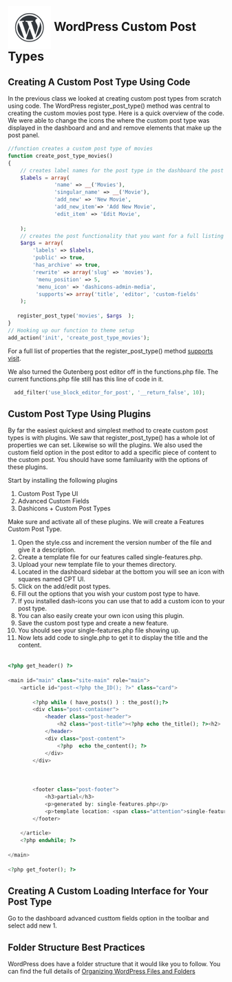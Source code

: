 # <img src="./assets/images/wordpress-water-mark.png" width="100" align="center"> WordPress Custom Post Types

## Creating A Custom Post Type Using Code
In the previous class we looked at creating custom post types from scratch using code. The WordPress register_post_type() method was central to creating the custom movies post type. Here is a quick overview of the code. We were able to change the icons the where the custom post type was displayed in the dashboard and and and remove elements that make up the post panel.

```php
//function creates a custom post type of movies
function create_post_type_movies()
{
    // creates label names for the post type in the dashboard the post panel and in the toolbar.
    $labels = array(
               'name' => __('Movies'),
               'singular_name' => __('Movie'),
               'add_new' => 'New Movie',
               'add_new_item'=> 'Add New Movie',
               'edit_item' => 'Edit Movie',

    );
    // creates the post functionality that you want for a full listing see the link attached above
    $args = array(
        'labels' => $labels,
        'public' => true,
        'has_archive' => true,
        'rewrite' => array('slug' => 'movies'),
         'menu_position' => 5,
         'menu_icon' => 'dashicons-admin-media',
         'supports'=> array('title', 'editor', 'custom-fields'
    );

   register_post_type('movies', $args  );
}
// Hooking up our function to theme setup
add_action('init', 'create_post_type_movies');

```

For a full list of properties that the register_post_type() method [supports visit](https://codex.wordpress.org/Function_Reference/register_post_type#supports).

We also turned the Gutenberg post editor off in the functions.php file. The current functions.php file still has this line of code in it.

```php
  add_filter('use_block_editor_for_post', '__return_false', 10);

```

## Custom Post Type Using Plugins
By far the easiest quickest and simplest method to create custom post types is with plugins. We saw that register_post_type() has a whole lot of properties we can set. Likewise so will the plugins. We also used the custom field option in the post editor to add a specific piece of content to the custom post. You should have some familuarity with the options of these plugins.

Start by installing the following plugins
1. Custom Post Type UI
1. Advanced Custom Fields
1. Dashicons + Custom Post Types

Make sure and activate all of these plugins. We will create a Features Custom Post Type.
1. Open the style.css and increment the version number of the file and give it a description.
1. Create a template file for our features called single-features.php.
1. Upload your new template file to your themes directory.
1. Located in the dashboard sidebar at the bottom you will see an icon with squares named CPT UI.
1. Click on the add/edit post types.
1. Fill out the options that you wish your custom post type to have.
1. If you installed dash-icons you can use that to add a custom icon to your post type.
1. You can also easily create your own icon using this plugin.
1. Save the custom post type and create a new feature.
1. You should see your single-features.php file showing up.
1. Now lets add code to single.php to get it to display the title and the content.


```php

<?php get_header() ?>

<main id="main" class="site-main" role="main">
	<article id="post-<?php the_ID(); ?>" class="card">
	
		<?php while ( have_posts() ) : the_post();?>
		<div class="post-container">
		    <header class="post-header">
				<h2 class="post-title"><?php echo the_title(); ?><h2>
			</header>
			<div class="post-content">
				<?php  echo the_content(); ?>
			</div>
		</div>



		<footer class="post-footer">
			<h3>partial</h3>
			<p>generated by: single-features.php</p>
			<p>template location: <span class="attention">single-features.php</span></p>
		</footer>

	</article>
	<?php endwhile; ?>
	
</main>

<?php get_footer(); ?>

```

 

## Creating A Custom Loading Interface for Your Post Type
Go to the dashboard advanced custtom fields option in the toolbar and select add new
1. 






## Folder Structure Best Practices
WordPress does have a folder structure that it would like you to follow. You can find the full details of [Organizing WordPress Files and Folders](https://developer.wordpress.org/themes/basics/organizing-theme-files/) 